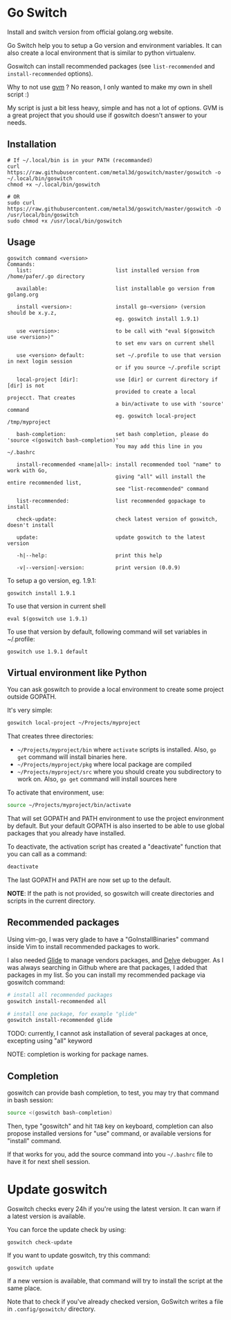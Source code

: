 # Go Switch

Install and switch version from official golang.org website.

Go Switch help you to setup a Go version and environment variables. It can also create a local environment that is similar to python virtualenv.

Goswitch can install recommended packages (see `list-recommended` and `install-recommended` options).

Why to not use [gvm](https://github.com/moovweb/gvm) ? No reason, I only wanted to make my own in shell script :)

My script is just a bit less heavy, simple and has not a lot of options. GVM is a great project that you should use if goswitch doesn't answer to your needs.

## Installation

```
# If ~/.local/bin is in your PATH (recommanded)
curl https://raw.githubusercontent.com/metal3d/goswitch/master/goswitch -o ~/.local/bin/goswitch
chmod +x ~/.local/bin/goswitch

# OR
sudo curl https://raw.githubusercontent.com/metal3d/goswitch/master/goswitch -O /usr/local/bin/goswitch
sudo chmod +x /usr/local/bin/goswitch
```


## Usage

```
goswitch command <version>
Commands:
   list:                           list installed version from /home/pafer/.go directory

   available:                      list installable go version from golang.org

   install <version>:              install go-<version> (version should be x.y.z,
                                   eg. goswitch install 1.9.1)

   use <version>:                  to be call with "eval $(goswitch use <version>)"
                                   to set env vars on current shell

   use <version> default:          set ~/.profile to use that version in next login session
                                   or if you source ~/.profile script

   local-project [dir]:            use [dir] or current directory if [dir] is not
                                   provided to create a local projecct. That creates
                                   a bin/activate to use with 'source' command
                                   eg. goswitch local-project /tmp/myproject

   bash-completion:                set bash completion, please do 'source <(goswitch bash-completion)'
                                   You may add this line in you ~/.bashrc

   install-recommended <name|all>: install recommended tool "name" to work with Go,
                                   giving "all" will install the entire recommended list,
                                   see "list-recommended" command

   list-recommended:               list recommended gopackage to install

   check-update:                   check latest version of goswitch, doesn't install

   update:                         update goswitch to the latest version

   -h|--help:                      print this help

   -v|--version|-version:          print version (0.0.9)
```


To setup a go version, eg. 1.9.1:

```
goswitch install 1.9.1
```

To use that version in current shell

```
eval $(goswitch use 1.9.1)
```


To use that version by default, following command will set variables in ~/.profile:

```
goswitch use 1.9.1 default
```

## Virtual environment like Python

You can ask goswitch to provide a local environment to create some project outside GOPATH.

It's very simple:

```bash
goswitch local-project ~/Projects/myproject
```

That creates three directories:

- `~/Projects/myproject/bin` where `activate` scripts is installed. Also, `go get` command will install binaries here.
- `~/Projects/myproject/pkg` where local package are compiled
- `~/Projects/myproject/src` where you should create you subdirectory to work on. Also, `go get` command will install sources here


To activate that environment, use:

```bash
source ~/Projects/myproject/bin/activate
```

That will set GOPATH and PATH environment to use the project environment by default. But your default GOPATH is also inserted to be able to use global packages that you already have installed.

To deactivate, the activation script has created a "deactivate" function that you can call as a command:

```bash
deactivate
```

The last GOPATH and PATH are now set up to the default.

**NOTE**: If the path is not provided, so goswitch will create directories and scripts in the current directory.

## Recommended packages

Using vim-go, I was very glade to have a "GoInstallBinaries" command inside Vim to install recommended packages to work.

I also needed [Glide](https://github.com/Masterminds/glide) to manage vendors packages, and [Delve](https://github.com/derekparker/delve) debugger. As I was always searching in Github where are that packages, I added that packages in my list. So you can install my recommended package via goswitch command:

```bash
# install all recommended packages
goswitch install-recommended all

# install one package, for example "glide"
goswitch install-recommended glide
```

TODO: currently, I cannot ask installation of several packages at once, excepting using "all" keyword

NOTE: completion is working for package names.

## Completion

goswitch can provide bash completion, to test, you may try that command in bash session:

```bash
source <(goswitch bash-completion)
```

Then, type "goswitch" and hit `TAB` key on keyboard, completion can also propose installed versions for "use" command, or available versions for "install" command.

If that works for you, add the source command into you `~/.bashrc` file to have it for next shell session.


# Update goswitch

Goswitch checks every 24h if you're using the latest version. It can warn if a latest version is available.

You can force the update check by using:

```
goswitch check-update
```

If you want to update goswitch, try this command:

```
goswitch update
```

If a new version is available, that command will try to install the script at the same place.

Note that to check if you've already checked version, GoSwitch writes a file in `.config/goswitch/` directory.

